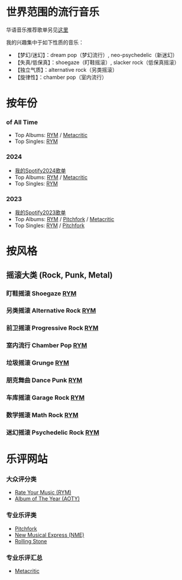 # 世界范围的流行音乐

华语音乐推荐歌单另见[这里](https://lambdacdm.github.io/Music-Laboratory/)

我的兴趣集中于如下性质的音乐：
* 【梦幻/迷幻】：dream pop（梦幻流行）, neo-psychedelic（新迷幻）
* 【失真/低保真】：shoegaze（盯鞋摇滚）, slacker rock（低保真摇滚）
* 【独立气质】：alternative rock（另类摇滚）
* 【旋律性】：chamber pop（室内流行）

# 按年份

### of All Time
* Top Albums: [RYM](https://rateyourmusic.com/charts/top/album/all-time/) / [Metacritic](https://www.metacritic.com/browse/albums/score/metascore/all/filtered?view=detailed&sort=desc)
* Top Singles: [RYM](https://rateyourmusic.com/charts/top/single/all-time/)

### 2024
* [我的Spotify2024歌单](https://open.spotify.com/playlist/5hiJ6QO3ZvUTF4cQdbE1Xs?si=5973edf5e98947c4)
* Top Albums: [RYM](https://rateyourmusic.com/charts/top/album/2024/) / [Metacritic](https://www.metacritic.com/browse/albums/score/metascore/year/filtered?year_selected=2024&distribution=&sort=desc&view=detailed)
* Top Singles: [RYM](https://rateyourmusic.com/charts/top/single/2024/)

### 2023
* [我的Spotify2023歌单](https://open.spotify.com/playlist/75WMVS80fadbk5qjQ7LitG?si=92576a4d1dcb4c44)
* Top Albums: [RYM](https://rateyourmusic.com/charts/top/album/2023/) / [Pitchfork](https://pitchfork.com/features/lists-and-guides/best-albums-2023/) / [Metacritic](https://www.metacritic.com/browse/albums/score/metascore/year/filtered?year_selected=2023&distribution=&sort=desc&view=detailed)
* Top Singles: [RYM](https://rateyourmusic.com/charts/top/single/2023/) / [Pitchfork](https://pitchfork.com/features/lists-and-guides/best-songs-2023/)

# 按风格

## 摇滚大类 (Rock, Punk, Metal)

### 盯鞋摇滚 Shoegaze [RYM](https://rateyourmusic.com/charts/top/album/all-time/g:shoegaze/)

### 另类摇滚 Alternative Rock [RYM](https://rateyourmusic.com/charts/top/album/all-time/g:alternative%2drock/)

### 前卫摇滚 Progressive Rock [RYM](https://rateyourmusic.com/charts/top/album/all-time/g:progressive%2drock/)

### 室内流行 Chamber Pop [RYM](https://rateyourmusic.com/charts/top/album/all-time/g:chamber%2dpop/)

### 垃圾摇滚 Grunge [RYM](https://rateyourmusic.com/charts/top/album/all-time/g:grunge/)

### 朋克舞曲 Dance Punk [RYM](https://rateyourmusic.com/charts/top/album/all-time/g:dance%2dpunk/)

### 车库摇滚 Garage Rock [RYM](https://rateyourmusic.com/charts/top/album/all-time/g:garage%2drock/)

### 数学摇滚 Math Rock [RYM](https://rateyourmusic.com/charts/top/album/all-time/g:math%2drock/)

### 迷幻摇滚 Psychedelic Rock [RYM](https://rateyourmusic.com/charts/top/album/all-time/g:psychedelic%2drock/)

# 乐评网站

### 大众评分类
* [Rate Your Music (RYM)](https://rateyourmusic.com/)
* [Album of The Year (AOTY)](https://www.albumoftheyear.org/)

### 专业乐评类
* [Pitchfork](https://pitchfork.com/)
* [New Musical Express (NME)](https://www.nme.com/)
* [Rolling Stone](https://www.rollingstone.com/)

### 专业乐评汇总
* [Metacritic](https://www.metacritic.com/music)
